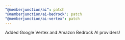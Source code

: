 ```yaml
---
"@memberjunction/ai": patch
"@memberjunction/ai-bedrock": patch
"@memberjunction/ai-vertex": patch
---
```


Added Google Vertex and Amazon Bedrock AI providers!
